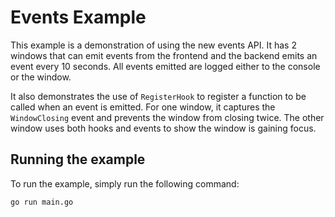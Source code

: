 # Events Example

This example is a demonstration of using the new events API.
It has 2 windows that can emit events from the frontend and the backend emits an event every 10 seconds.
All events emitted are logged either to the console or the window.

It also demonstrates the use of `RegisterHook` to register a function to be called when an event is emitted. 
For one window, it captures the `WindowClosing` event and prevents the window from closing twice.
The other window uses both hooks and events to show the window is gaining focus.

## Running the example

To run the example, simply run the following command:

```bash
go run main.go
```
